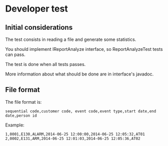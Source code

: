 Developer test
======================

## Initial considerations

The test consists in reading a file and generate some statistics.

You should implement IReportAnalyze interface, so ReportAnalyzeTest tests can pass.

The test is done when all tests passes.

More information about what should be done are in interface's javadoc.

## File format

The file format is:

```
sequential code,customer code, event code,event type,start date,end date,person id
```

Example:

```
1,0001,E130,ALARM,2014-06-25 12:00:00,2014-06-25 12:05:32,AT01
2,0002,E131,ARM,2014-06-25 12:01:03,2014-06-25 12:05:36,AT02
```
